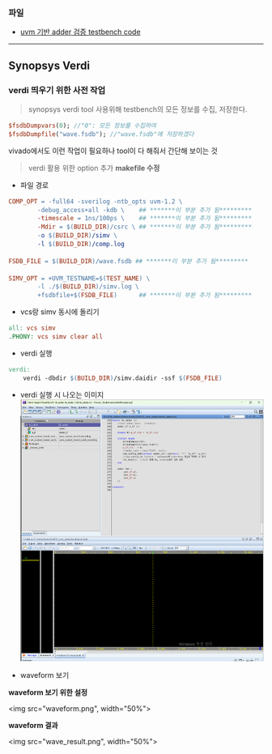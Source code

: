 ### 파일

- [uvm 기반 adder 검증 testbench code](./tb_adder.sv)

---
## Synopsys Verdi
### verdi 띄우기 위한 사전 작업

> synopsys verdi tool 사용위해 testbench의 모든 정보를 수집, 저장한다.

```systemVerilog
$fsdbDumpvars(0); //"0": 모든 정보를 수집하여 
$fsdbDumpfile("wave.fsdb"); //"wave.fsdb"에 저장하겠다
```
vivado에서도 이런 작업이 필요하나 tool이 다 해줘서 간단해 보이는 것

> verdi 활용 위한 option 추가
**makefile 수정**
- 파일 경로
```Makefile
COMP_OPT = -full64 -sverilog -ntb_opts uvm-1.2 \
		-debug_access+all -kdb \    ## *******이 부분 추가 됨********* 
		-timescale = 1ns/100ps \    ## *******이 부분 추가 됨*********
        -Mdir = $(BUILD_DIR)/csrc \ ## *******이 부분 추가 됨*********
		-o $(BUILD_DIR)/simv \
		-l $(BUILD_DIR)/comp.log
        
FSDB_FILE = $(BUILD_DIR)/wave.fsdb ## *******이 부분 추가 됨*********

SIMV_OPT = +UVM_TESTNAME=$(TEST_NAME) \
		-l ./$(BUILD_DIR)/simv.log \
		+fsdbfile+$(FSDB_FILE)      ## *******이 부분 추가 됨********* 
```
- vcs랑 simv 동시에 돌리기
```Makefile
all: vcs simv
.PHONY: vcs simv clear all
```
- verdi 실행
```Makefile
verdi:
	verdi -dbdir $(BUILD_DIR)/simv.daidir -ssf $(FSDB_FILE)
```


- verdi 실행 시 나오는 이미지  
![](verdi.png)

- waveform 보기  

**waveform 보기 위한 설정**

<img src="waveform.png", width="50%">

**waveform 결과**

<img src="wave_result.png", width="50%">